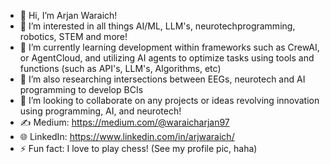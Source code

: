 - 👋 Hi, I’m Arjan Waraich!
- 👀 I’m interested in all things AI/ML, LLM's, neurotechprogramming, robotics, STEM and more!
- 🌱 I’m currently learning development within frameworks such as CrewAI, or AgentCloud, and utilizing AI agents to optimize tasks using tools and functions (such as API's, LLM's, Algorithms, etc)
- 🧠 I’m also researching intersections between EEGs, neurotech and AI programming to develop BCIs
- 🤝 I’m looking to collaborate on any projects or ideas revolving innovation using programming, AI, and neurotech!
- ✍️ Medium: https://medium.com/@waraicharjan97
- 🌐 LinkedIn: https://www.linkedin.com/in/arjwaraich/
- ⚡ Fun fact: I love to play chess! (See my profile pic, haha)

<!---
RJN25/RJN25 is a ✨ special ✨ repository because its `README.md` (this file) appears on your GitHub profile.
You can click the Preview link to take a look at your changes.
--->
